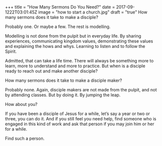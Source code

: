 +++
title = "How Many Sermons Do You Need?"
date = 2017-09-1222T03:01:45Z
image = "how to start a church.jpg"
draft = "true"
How many sermons does it take to make a disciple?

Probably one. Or maybe a few. The rest is modelling. 

Modelling is not done from the pulpit but in everyday life. By sharing experiences, communicating kingdom values, demonstrating these values and explaining the hows and whys. Learning to listen and to follow the Spirit.

Admitted, that can take a life time. There will always be something more to learn, more to understand and more to practice. But when is a disciple ready to reach out and make another disciple?

How many sermons does it take to make a disciple maker?

Probably none. Again, disciple makers are not made from the pulpit, and not by attending classes. But by doing it. By jumping the leap.

How about you?

If you have been a disciple of Jesus for a while, let’s say a year or two or three, you can do it. And if you still feel you need help, find someone who is engaged in this kind of work and ask that person if you may join him or her for a while.

Find such a person.